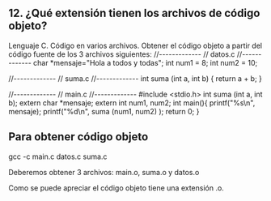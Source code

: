 ## 12. ¿Qué extensión tienen los archivos de código objeto?
Lenguaje C. Código en varios archivos. Obtener el código objeto a partir del
código fuente de los 3 archivos siguientes:
//-------------
// datos.c
//-------------
char *mensaje="Hola a todos y todas";
int num1 = 8;
int num2 = 10;

//-------------
// suma.c
//-------------
int suma (int a, int b) {
return a + b;
}

//-------------
// main.c
//-------------
#include <stdio.h>
int suma (int a, int b);
extern char *mensaje;
extern int num1, num2;
int main(){
printf("%s\n", mensaje);
printf("%d\n", suma (num1, num2) );
return 0;
}
## Para obtener código objeto
gcc -c main.c datos.c suma.c


Deberemos obtener 3 archivos: main.o, suma.o y datos.o

Como se puede apreciar el código objeto tiene una extensión .o.
